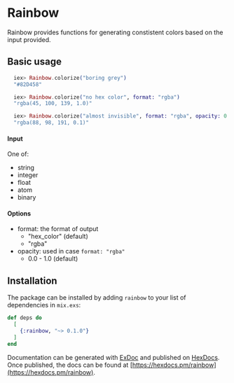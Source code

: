# Rainbow

Rainbow provides functions for generating constistent colors based on the input provided.

## Basic usage

```elixir
  iex> Rainbow.colorize("boring grey")
  "#82D458"

  iex> Rainbow.colorize("no hex color", format: "rgba")
  "rgba(45, 100, 139, 1.0)"

  iex> Rainbow.colorize("almost invisible", format: "rgba", opacity: 0.1)
  "rgba(88, 98, 191, 0.1)"
  ```

#### Input

One of:
- string
- integer
- float
- atom
- binary

#### Options
- format: the format of output
    - "hex_color" (default)
    - "rgba"
- opacity: used in case `format: "rgba"`
    - 0.0 - 1.0 (default)

## Installation

The package can be installed by adding `rainbow` to your list of dependencies in `mix.exs`:

```elixir
def deps do
  [
    {:rainbow, "~> 0.1.0"}
  ]
end
```

Documentation can be generated with [ExDoc](https://github.com/elixir-lang/ex_doc)
and published on [HexDocs](https://hexdocs.pm). Once published, the docs can
be found at [https://hexdocs.pm/rainbow](https://hexdocs.pm/rainbow).


